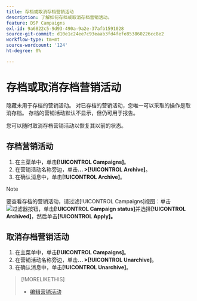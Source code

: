 ```yaml
---
title: 存档或取消存档营销活动
description: 了解如何存档或取消存档营销活动。
feature: DSP Campaigns
exl-id: 9a6822c5-9d93-490a-9a2e-37afb1591028
source-git-commit: d10e1c24ee7c93eaab3fd4fefe853860226cc8e2
workflow-type: tm+mt
source-wordcount: '124'
ht-degree: 0%

---
```


# 存档或取消存档营销活动

隐藏未用于存档的营销活动。 对已存档的营销活动，您唯一可以采取的操作是取消存档。 存档的营销活动默认不显示，但仍可用于报告。

您可以随时取消存档营销活动以恢复其以前的状态。

## 存档营销活动

1. 在主菜单中，单击&#x200B;**[!UICONTROL Campaigns]**。
1. 在营销活动名称旁边，单击&#x200B;**... >[!UICONTROL Archive]**。
1. 在确认消息中，单击&#x200B;**[!UICONTROL Archive]**。

>[!NOTE]
>
>要查看存档的营销活动，请过滤[!UICONTROL Campaigns]视图：单击![过滤器按钮](/help/dsp/assets/filter.png)，单击&#x200B;**[!UICONTROL Campaign status]**&#x200B;并选择&#x200B;**[!UICONTROL Archived]**，然后单击&#x200B;**[!UICONTROL Apply]。**

## 取消存档营销活动

1. 在主菜单中，单击&#x200B;**[!UICONTROL Campaigns]**。
1. 在营销活动名称旁边，单击&#x200B;**... >[!UICONTROL Unarchive]**。
1. 在确认消息中，单击&#x200B;**[!UICONTROL Unarchive]**。

>[!MORELIKETHIS]
>
>* [编辑营销活动](campaign-edit.md)

